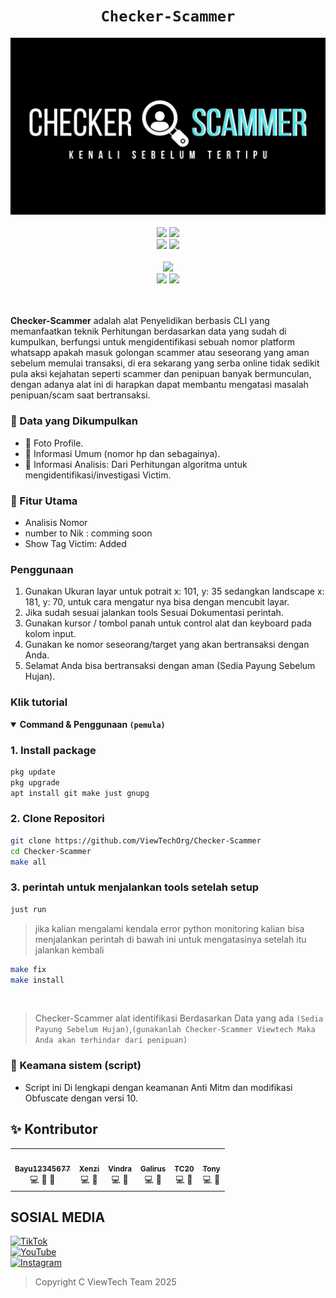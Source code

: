 <h1 align="center"><code>Checker-Scammer</code></h1> <p align="center"> <img src="https://github.com/ViewTechOrg/Server/blob/main/Checker-Scammer/img/photo_2025-06-29_21-34-12.jpg" width="590"><br><br>
  <img src="https://img.shields.io/static/v1?label=ViewTechTeam&color=green&message=+&logo=nano&logoColor=white&style=for-the-badge">
  <img src="https://img.shields.io/static/v1?label=Author&color=green&message=viewTech+ORG&logo=nim&logoColor=white&style=for-the-badge"><br>
  <img src="https://img.shields.io/github/stars/ViewTechOrg/Checker-Scammer?logo=github&style=for-the-badge">
  <img src="https://img.shields.io/static/v1?label=Version&color=green&message=2.0.6&logo=Clockify&logoColor=white&style=for-the-badge"><br><br>
  <img src="https://img.shields.io/github/contributors/ViewTechOrg/Checker-Scammer?logo=apache&style=for-the-badge"><br>
  <img src="https://img.shields.io/static/v1?label=Termux&color=green&message=+&logo=Iterm2&logoColor=white&style=flat">
  <img src="https://img.shields.io/github/forks/ViewTechOrg/Checker-Scammer?logo=github&style=flat"><br>
<br><br>

  **Checker-Scammer** adalah alat Penyelidikan berbasis CLI yang memanfaatkan teknik Perhitungan berdasarkan data yang sudah di kumpulkan, berfungsi untuk mengidentifikasi sebuah nomor platform whatsapp apakah masuk golongan scammer atau seseorang yang aman sebelum memulai transaksi, di era sekarang yang serba online tidak sedikit pula aksi kejahatan seperti scammer dan penipuan banyak bermunculan, dengan adanya alat ini di harapkan dapat membantu mengatasi masalah penipuan/scam saat bertransaksi.

### 🔎 Data yang Dikumpulkan
- 📍 Foto Profile.
- 🧪 Informasi Umum (nomor hp dan sebagainya).
- 🧾 Informasi Analisis: Dari Perhitungan algoritma untuk mengidentifikasi/investigasi Victim.
### 🧩 Fitur Utama
- Analisis Nomor
- number to Nik : comming soon
- Show Tag Victim: Added


### Penggunaan
1. Gunakan Ukuran layar untuk potrait x: 101, y: 35 sedangkan landscape x: 181, y: 70, untuk cara mengatur nya bisa dengan mencubit layar.
2. Jika sudah sesuai jalankan tools Sesuai Dokumentasi perintah.
3. Gunakan kursor / tombol panah untuk control alat dan keyboard pada kolom input.
4. Gunakan ke nomor seseorang/target yang akan bertransaksi dengan Anda.
5. Selamat Anda bisa bertransaksi dengan aman (Sedia Payung Sebelum Hujan).

<h3>Klik tutorial</h3>
<details open><summary><strong>Command & Penggunaan <code>(pemula)</code></strong></summary>

### 1. Install package 
```bash
pkg update
pkg upgrade
apt install git make just gnupg
```
### 2. Clone Repositori
```bash
git clone https://github.com/ViewTechOrg/Checker-Scammer
cd Checker-Scammer
make all
```
### 3. perintah untuk menjalankan tools setelah setup
```bash
just run
```

> jika kalian mengalami kendala error python monitoring kalian bisa menjalankan perintah di bawah ini untuk mengatasinya setelah itu jalankan kembali
```bash
make fix
make install
```
</details><br>


> Checker-Scammer alat identifikasi Berdasarkan Data yang ada `(Sedia Payung Sebelum Hujan)`,`(gunakanlah Checker-Scammer Viewtech Maka Anda akan terhindar dari penipuan)`

### 📍 Keamana sistem (script)
- Script ini Di lengkapi dengan keamanan Anti Mitm dan modifikasi Obfuscate dengan versi 10.
  
## ✨ Kontributor

<!-- ALL-CONTRIBUTORS-LIST:START - Do not remove or modify this section -->
<table>
  <tr>
    <td align="center"><a href="https://github.com/Bayu12345677"><img src="https://avatars.githubusercontent.com/u/86620608?v=4" width="100px;" alt=""/><br /><sub><b>Bayu12345677</b </sub></a><br />💻 📢 🎨</td>
    <!-- Tambahan kontributor lainnya -->
         <td align="center"><a href="https://github.com/Xenzi-XN1"><img src="https://avatars.githubusercontent.com/u/82303963?v=4" width="100px;" alt=""/><br /><sub><b>Xenzi</b </sub></a><br />💻 🎨</td>
    <td align="center"><a href="https://github.com/Dra-Ganzz"><img src="https://avatars.githubusercontent.com/u/173580864?v=4" width="100px;" alt=""/><br /><sub><b>Vindra</b </sub></a><br />💻 🎨</td>
     <td align="center"><a href="https://github.com/Lubebansokhekel"><img src="https://avatars.githubusercontent.com/u/181061263?v=4" width="100px;" alt=""/><br /><sub><b>Galirus</b </sub></a><br />💻 🎨</td>
    <td align="center"><a href="https://github.com/fahadsyihab06"><img src="https://avatars.githubusercontent.com/u/133946867?v=4" width="100px;" alt=""/><br /><sub><b>TC20</b </sub></a><br />💻 🎨</td>
    <td align="center"><a href="https://github.com/Cyber404119"><img src="https://avatars.githubusercontent.com/u/192098761?v=4" width="100px;" alt=""/><br /><sub><b>Tony</b </sub></a><br />💻 🎨</td>
  </tr>
</table>
<!-- ALL-CONTRIBUTORS-LIST:END -->

## SOSIAL MEDIA
<div>
<a href="https://vm.tiktok.com/ZSr3aQB1W/" target="_blank">
  <img src="https://img.shields.io/badge/TikTok-000000?style=for-the-badge&logo=tiktok&logoColor=white" alt="TikTok">
</a><br>

<a href="https://www.youtube.com/@ViewTech_Or" target="_blank">
  <img src="https://img.shields.io/badge/YouTube-FF0000?style=for-the-badge&logo=youtube&logoColor=white" alt="YouTube">
</a><br>

<a href="https://www.instagram.com/viewtech4484/" target="_blank">
  <img src="https://img.shields.io/badge/Instagram-E4405F?style=for-the-badge&logo=instagram&logoColor=white" alt="Instagram">
</a><br>
</div>

> Copyright C ViewTech Team 2025
